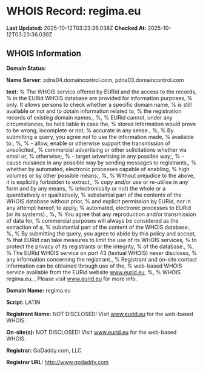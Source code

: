 # WHOIS Record: regima.eu

**Last Updated:** 2025-10-12T03:23:36.038Z
**Checked At:** 2025-10-12T03:23:36.039Z

## WHOIS Information

**Domain Status:** 

**Name Server:** pdns04.domaincontrol.com, pdns03.domaincontrol.com

**text:** % The WHOIS service offered by EURid and the access to the records, % in the EURid WHOIS database are provided for information purposes, % only. It allows persons to check whether a specific domain name, % is still available or not and to obtain information related to, % the registration records of existing domain names., %, % EURid cannot, under any circumstances, be held liable in case the, % stored information would prove to be wrong, incomplete or not, % accurate in any sense., %, % By submitting a query, you agree not to use the information made, % available to:, %, % - allow, enable or otherwise support the transmission of unsolicited,, %   commercial advertising or other solicitations whether via email or, %   otherwise;, % - target advertising in any possible way;, % - cause nuisance in any possible way by sending messages to registrants,, %   whether by automated, electronic processes capable of enabling, %   high volumes or by other possible means., %, % Without prejudice to the above, it is explicitly forbidden to extract,, % copy and/or use or re-utilise in any form and by any means, % (electronically or not) the whole or a quantitatively or qualitatively, % substantial part of the contents of the WHOIS database without prior, % and explicit permission by EURid, nor in any attempt hereof, to apply, % automated, electronic processes to EURid (or its systems)., %, % You agree that any reproduction and/or transmission of data for, % commercial purposes will always be considered as the extraction of a, % substantial part of the content of the WHOIS database., %, % By submitting the query, you agree to abide by this policy and accept, % that EURid can take measures to limit the use of its WHOIS services, % to protect the privacy of its registrants or the integrity, % of the database., %, % The EURid WHOIS service on port 43 (textual WHOIS) never discloses, % any information concerning the registrant., % Registrant and on-site contact information can be obtained through use of the, % web-based WHOIS service available from the EURid website www.eurid.eu, %, % WHOIS regima.eu, , Please visit www.eurid.eu for more info.

**Domain Name:** regima.eu

**Script:** LATIN

**Registrant Name:** NOT DISCLOSED! Visit www.eurid.eu for the web-based WHOIS.

**On-site(s):** NOT DISCLOSED! Visit www.eurid.eu for the web-based WHOIS.

**Registrar:** GoDaddy.com, LLC

**Registrar URL:** http://www.godaddy.com

